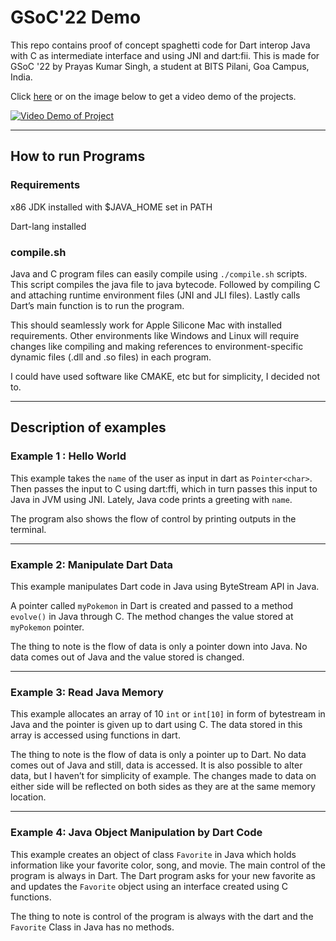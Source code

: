 # GSoC'22 Demo
This repo contains proof of concept spaghetti code for Dart interop Java with C as intermediate interface and using JNI and dart:fii. This is made for GSoC '22 by Prayas Kumar Singh, a student at BITS Pilani, Goa Campus, India.

Click [here](https://www.youtube.com/watch?v=cpiZViWvCKM) or on the image below to get a video demo of the projects.

[![Video Demo of Project](https://img.youtube.com/vi/cpiZViWvCKM/0.jpg)](https://www.youtube.com/watch?v=cpiZViWvCKM)

---

## How to run Programs

### Requirements

x86 JDK installed with $JAVA_HOME set in PATH

Dart-lang installed

### compile.sh

Java and C program files can easily compile using `./compile.sh` scripts. This script compiles the java file to java bytecode. Followed by compiling C and attaching runtime environment files (JNI and JLI files). Lastly calls Dart’s main function is to run the program.

This should seamlessly work for Apple Silicone Mac with installed requirements. Other environments like Windows and Linux will require changes like compiling and making references to environment-specific dynamic files (.dll and .so files) in each program.

I could have used software like CMAKE, etc but for simplicity, I decided not to.

---

## Description of examples
### Example 1 : Hello World

This example takes the `name` of the user as input in dart as `Pointer<char>`. Then passes the input to C using dart:ffi, which in turn passes this input to Java in JVM using JNI. Lately, Java code prints a greeting with `name`.

The program also shows the flow of control by printing outputs in the terminal.

---
  
### Example 2: Manipulate Dart Data

This example manipulates Dart code in Java using ByteStream API in Java.

A pointer called `myPokemon` in Dart is created and passed to a method `evolve()` in Java through C. The method changes the value stored at `myPokemon` pointer.
  
The thing to note is the flow of data is only a pointer down into Java. No data comes out of Java and the value stored is changed.
  
---
  
### Example 3: Read Java Memory
  
This example allocates an array of 10 `int` or `int[10]` in form of bytestream in Java and the pointer is given up to dart using C. The data stored in this array is accessed using functions in dart.
  
The thing to note is the flow of data is only a pointer up to Dart. No data comes out of Java and still, data is accessed. It is also possible to alter data, but I haven’t for simplicity of example. The changes made to data on either side will be reflected on both sides as they are at the same memory location.

---
  
### Example 4: Java Object Manipulation by Dart Code
  
This example creates an object of class `Favorite` in Java which holds information like your favorite color, song, and movie. The main control of the program is always in Dart. The Dart program asks for your new favorite as and updates the `Favorite` object using an interface created using C functions.

The thing to note is control of the program is always with the dart and the `Favorite` Class in Java has no methods.
